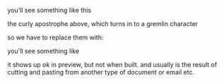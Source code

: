 you’ll see something like this

the curly apostrophe above, which turns in to a gremlin character

so we have to replace them with:

you'll see something like

it shows up ok in preview, but not when built. and usually is the result of cutting and pasting from another type of document or email etc.

